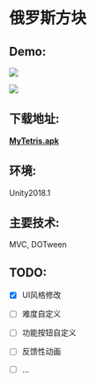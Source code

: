 

# 俄罗斯方块

## Demo:

![](https://github.com/jingangxin36/Tetris/blob/master/Demo/Demo.gif)

![](https://github.com/jingangxin36/Tetris/blob/master/Demo/Demo1.gif)

## 下载地址:

[**MyTetris.apk**](https://github.com/jingangxin36/Tetris/releases/download/V1.1/MyTetris.apk)

## 环境:

Unity2018.1

## 主要技术:

MVC, DOTween

## TODO: 

- [x] UI风格修改
- [ ] 难度自定义
- [ ] 功能按钮自定义
- [ ] 反馈性动画
- [ ] ...

